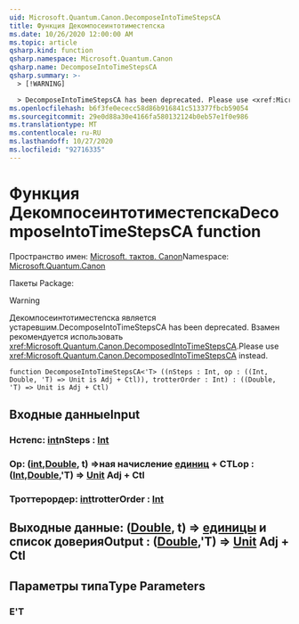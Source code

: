 ```yaml
---
uid: Microsoft.Quantum.Canon.DecomposeIntoTimeStepsCA
title: Функция Декомпосеинтотиместепска
ms.date: 10/26/2020 12:00:00 AM
ms.topic: article
qsharp.kind: function
qsharp.namespace: Microsoft.Quantum.Canon
qsharp.name: DecomposeIntoTimeStepsCA
qsharp.summary: >-
  > [!WARNING]

  > DecomposeIntoTimeStepsCA has been deprecated. Please use <xref:Microsoft.Quantum.Canon.DecomposedIntoTimeStepsCA> instead.
ms.openlocfilehash: b6f3fe0ececc58d86b916841c513377fbcb59054
ms.sourcegitcommit: 29e0d88a30e4166fa580132124b0eb57e1f0e986
ms.translationtype: MT
ms.contentlocale: ru-RU
ms.lasthandoff: 10/27/2020
ms.locfileid: "92716335"
---
```

# <a name="decomposeintotimestepsca-function"></a><span data-ttu-id="5ded0-102">Функция Декомпосеинтотиместепска</span><span class="sxs-lookup"><span data-stu-id="5ded0-102">DecomposeIntoTimeStepsCA function</span></span>

<span data-ttu-id="5ded0-103">Пространство имен: [Microsoft. тактов. Canon](xref:Microsoft.Quantum.Canon)</span><span class="sxs-lookup"><span data-stu-id="5ded0-103">Namespace: [Microsoft.Quantum.Canon](xref:Microsoft.Quantum.Canon)</span></span>

<span data-ttu-id="5ded0-104">Пакеты [](https://nuget.org/packages/)</span><span class="sxs-lookup"><span data-stu-id="5ded0-104">Package: [](https://nuget.org/packages/)</span></span>


> [!WARNING]
> <span data-ttu-id="5ded0-105">Декомпосеинтотиместепска является устаревшим.</span><span class="sxs-lookup"><span data-stu-id="5ded0-105">DecomposeIntoTimeStepsCA has been deprecated.</span></span> <span data-ttu-id="5ded0-106">Взамен рекомендуется использовать <xref:Microsoft.Quantum.Canon.DecomposedIntoTimeStepsCA>.</span><span class="sxs-lookup"><span data-stu-id="5ded0-106">Please use <xref:Microsoft.Quantum.Canon.DecomposedIntoTimeStepsCA> instead.</span></span>



```qsharp
function DecomposeIntoTimeStepsCA<'T> ((nSteps : Int, op : ((Int, Double, 'T) => Unit is Adj + Ctl)), trotterOrder : Int) : ((Double, 'T) => Unit is Adj + Ctl)
```


## <a name="input"></a><span data-ttu-id="5ded0-107">Входные данные</span><span class="sxs-lookup"><span data-stu-id="5ded0-107">Input</span></span>

### <a name="nsteps--int"></a><span data-ttu-id="5ded0-108">Нстепс: [int](xref:microsoft.quantum.lang-ref.int)</span><span class="sxs-lookup"><span data-stu-id="5ded0-108">nSteps : [Int](xref:microsoft.quantum.lang-ref.int)</span></span>




### <a name="op--intdoublet--unit-adj--ctl"></a><span data-ttu-id="5ded0-109">Op: ([int](xref:microsoft.quantum.lang-ref.int),[Double](xref:microsoft.quantum.lang-ref.double), t) =>ная начисление [единиц](xref:microsoft.quantum.lang-ref.unit) + CTL</span><span class="sxs-lookup"><span data-stu-id="5ded0-109">op : ([Int](xref:microsoft.quantum.lang-ref.int),[Double](xref:microsoft.quantum.lang-ref.double),'T) => [Unit](xref:microsoft.quantum.lang-ref.unit) Adj + Ctl</span></span>




### <a name="trotterorder--int"></a><span data-ttu-id="5ded0-110">Троттерордер: [int](xref:microsoft.quantum.lang-ref.int)</span><span class="sxs-lookup"><span data-stu-id="5ded0-110">trotterOrder : [Int](xref:microsoft.quantum.lang-ref.int)</span></span>





## <a name="output--doublet--unit-adj--ctl"></a><span data-ttu-id="5ded0-111">Выходные данные: ([Double](xref:microsoft.quantum.lang-ref.double), t) => [единицы](xref:microsoft.quantum.lang-ref.unit) и список доверия</span><span class="sxs-lookup"><span data-stu-id="5ded0-111">Output : ([Double](xref:microsoft.quantum.lang-ref.double),'T) => [Unit](xref:microsoft.quantum.lang-ref.unit) Adj + Ctl</span></span>



## <a name="type-parameters"></a><span data-ttu-id="5ded0-112">Параметры типа</span><span class="sxs-lookup"><span data-stu-id="5ded0-112">Type Parameters</span></span>

### <a name="t"></a><span data-ttu-id="5ded0-113">Е</span><span class="sxs-lookup"><span data-stu-id="5ded0-113">'T</span></span>

